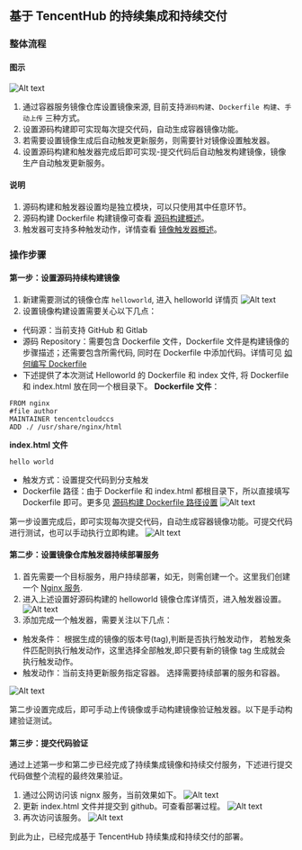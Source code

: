 ## 基于 TencentHub 的持续集成和持续交付
### 整体流程
#### 图示

![Alt text][tencenthubcicd]
1. 通过容器服务镜像仓库设置镜像来源, 目前支持`源码构建`、`Dockerfile 构建`、`手动上传` 三种方式。
2. 设置源码构建即可实现每次提交代码，自动生成容器镜像功能。
3. 若需要设置镜像生成后自动触发更新服务，则需要针对镜像设置触发器。
4. 设置源码构建和触发器完成后即可实现-提交代码后自动触发构建镜像，镜像生产自动触发更新服务。

#### 说明
1. 源码构建和触发器设置均是独立模块，可以只使用其中任意环节。
2. 源码构建 Dockerfile 构建镜像可查看 [源码构建概述](https://cloud.tencent.com/document/product/457/10151)。
3. 触发器可支持多种触发动作，详情查看 [镜像触发器概述](https://cloud.tencent.com/document/product/457/10155)。

### 操作步骤
#### 第一步：设置源码持续构建镜像
1. 新建需要测试的镜像仓库 `helloworld`, 进入 helloworld 详情页
![Alt text][step1]
2. 设置镜像构建设置需要关心以下几点：

 - 代码源：当前支持 GitHub 和 Gitlab
 - 源码 Repository：需要包含 Dockerfile 文件，Dockerfile 文件是构建镜像的步骤描述；还需要包含所需代码, 同时在 Dockerfile 中添加代码。详情可见 [如何编写 Dockerfile](https://cloud.tencent.com/document/product/457/9115#dockerfile-.E8.87.AA.E5.8A.A8.E7.BC.96.E8.AF.91.E7.94.9F.E6.88.90.EF.BC.88.E6.8E.A8.E8.8D.90.E4.BD.BF.E7.94.A8.EF.BC.89)
 - 下述提供了本次测试 Helloworld 的 Dockerfile 和 index 文件, 将 Dockerfile 和 index.html 放在同一个根目录下。
 **Dockerfile 文件**：
```shell
FROM nginx
#file author
MAINTAINER tencentcloudccs
ADD ./ /usr/share/nginx/html
```
**index.html 文件**
```shell
hello world
```
- 触发方式：设置提交代码到分支触发
- Dockerfile 路径：由于 Dockerfile 和 index.html 都根目录下，所以直接填写 Dockerfile 即可。更多见 [源码构建 Dockerfile 路径设置](https://cloud.tencent.com/document/product/457/10618)
![Alt text][step2]

第一步设置完成后，即可实现每次提交代码，自动生成容器镜像功能。可提交代码进行测试，也可以手动执行立即构建。
![Alt text][step3]

#### 第二步：设置镜像仓库触发器持续部署服务
1. 首先需要一个目标服务，用户持续部署，如无，则需创建一个。这里我们创建一个 [Nginx 服务](https://cloud.tencent.com/document/product/457/7851). 
2. 进入上述设置好源码构建的 helloworld 镜像仓库详情页，进入触发器设置。
![Alt text][step4]
3. 添加完成一个触发器，需要关注以下几点：

 - 触发条件： 根据生成的镜像的版本号(tag),判断是否执行触发动作， 若触发条件匹配则执行触发动作，这里选择全部触发,即只要有新的镜像 tag 生成就会执行触发动作。
 - 触发动作：当前支持更新服务指定容器。 选择需要持续部署的服务和容器。

![Alt text][step5]

第二步设置完成后，即可手动上传镜像或手动构建镜像验证触发器。以下是手动构建验证测试。
#### 第三步：提交代码验证
通过上述第一步和第二步已经完成了持续集成镜像和持续交付服务，下述进行提交代码做整个流程的最终效果验证。
1. 通过公网访问该 nignx 服务，当前效果如下。
![Alt text][step6]
2. 更新 index.html 文件并提交到 github。可查看部署过程。
![Alt text][step7]
3. 再次访问该服务。
![Alt text][step8]

到此为止，已经完成基于 TencentHub 持续集成和持续交付的部署。


[tencenthubcicd]:https://mc.qcloudimg.com/static/img/34c83b4280eb33e35197083330dbad7d/%7BE5F1B207-719E-4F6D-B0AB-D390CED90D22%7D.png

[step1]:https://mc.qcloudimg.com/static/img/9b6de96e4af4dfa36e31e0f5608033e4/%7B8657D57E-E403-4E63-B5EC-894CF5BC864E%7D.png

[step2]:https://mc.qcloudimg.com/static/img/17fcb5e01643d923bb6ea15e83eef439/step2.png

[step3]:https://mc.qcloudimg.com/static/img/1f9872b83b828d91bc2df9a7fb2fe08f/%7B8EA0E3A0-0A0A-451A-85BC-AEF63B74406E%7D.png

[step4]:https://mc.qcloudimg.com/static/img/2c8746f2d4d3c317a3a5afbfd1ed0469/%7BC573A8FF-341A-40DD-A6F3-28D2F0E3EC6B%7D.png

[step5]:https://mc.qcloudimg.com/static/img/46a872c20298deb9d8877e13bfc482a3/%7B29136692-0878-4F89-A14A-6BE54C200129%7D.png

[step6]: https://mc.qcloudimg.com/static/img/f79a067501bb84f32344413000a692c4/%7B90C6BA00-8B63-4194-9FBA-6B60336F584D%7D.png

[step7]:https://mc.qcloudimg.com/static/img/7336d8db7e93d20f2771b4ce31d62a8d/%7B43F6A977-2B44-498B-85A7-B7CA55510738%7D.png

[step8]:https://mc.qcloudimg.com/static/img/4b3e5492bcaa316aba457b1b141ce90b/%7BA5FB88F5-697E-468C-9732-E1893D932875%7D.png
